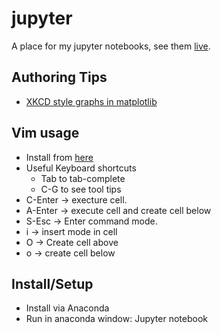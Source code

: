 # jupyter
A place for my jupyter notebooks, see them [live](http://nbviewer.jupyter.org/github/idvorkin/jupyter/blob/master/Technology%20vs%20Entrepreneur.ipynb).

## Authoring Tips
* [XKCD style graphs in matplotlib](http://nbviewer.jupyter.org/url/jakevdp.github.io/downloads/notebooks/XKCD_sketch_path.ipynb)

## Vim usage
* Install from [here](https://github.com/lambdalisue/jupyter-vim-binding)
* Useful Keyboard shortcuts
    * Tab to tab-complete
    * C-G to see tool tips
* C-Enter -> execture cell.
* A-Enter -> execute cell and create cell below
* S-Esc -> Enter command mode.
* i -> insert mode in cell
* O -> Create cell above
* o -> create cell below


## Install/Setup
* Install via Anaconda
* Run in anaconda window: Jupyter notebook


